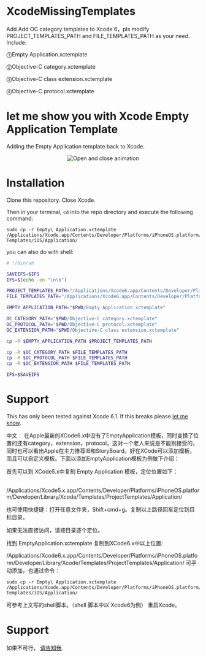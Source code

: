 # XcodeMissingTemplates
Add
Add OC category templates to Xcode 6，pls modify PROJECT_TEMPLATES_PATH and FILE_TEMPLATES_PATH as your need.
Include:

⓵Empty Application.xctemplate

⓶Objective-C category.xctemplate

⓷Objective-C class extension.xctemplate

⓸Objective-C protocol.xctemplate

let me show you with Xcode Empty Application Template
=======================

Adding the Empty Application template back to Xcode.

<p align="center"><img title="Open and close animation" src="https://raw.github.com/rnystrom/Xcode-Empty-Application/master/screenshot.jpg"/></p>

# Installation

Clone this repository. Close Xcode.

Then in your terminal, ```cd``` into the repo directory and execute the following command:

```
sudo cp -r Empty\ Application.xctemplate /Applications/Xcode.app/Contents/Developer/Platforms/iPhoneOS.platform/Developer/Library/Xcode/Templates/Project\ Templates/iOS/Application/
```
you can also do with shell:

```sh
# !/bin/sh

SAVEIFS=$IFS
IFS=$(echo -en "\n\b")

PROJECT_TEMPLATES_PATH="/Applications/Xcode6.app/Contents/Developer/Platforms/iPhoneOS.platform/Developer/Library/Xcode/Templates/Project Templates/iOS/Application"
FILE_TEMPLATES_PATH="/Applications/Xcode6.app/Contents/Developer/Platforms/iPhoneOS.platform/Developer/Library/Xcode/Templates/File Templates/Source"

EMPTY_APPLICATION_PATH="$PWD/Empty Application.xctemplate"

OC_CATEGORY_PATH="$PWD/Objective-C category.xctemplate"
OC_PROTOCOL_PATH="$PWD/Objective-C protocol.xctemplate"
OC_EXTENSION_PATH="$PWD/Objective-C class extension.xctemplate"

cp -R $EMPTY_APPLICATION_PATH $PROJECT_TEMPLATES_PATH

cp -R $OC_CATEGORY_PATH $FILE_TEMPLATES_PATH
cp -R $OC_PROTOCOL_PATH $FILE_TEMPLATES_PATH
cp -R $OC_EXTENSION_PATH $FILE_TEMPLATES_PATH

IFS=$SAVEIFS
```

# Support

This has only been tested against Xcode 6.1. If this breaks please [let me know](http://weibo.com/luohanchenyilong/).

中文：
在Apple最新的XCode6.x中没有了EmptyApplication模板，同时变换了位置的还有category，extension，protocol，这对一个老人来说是不能别接受的，同时也可以看出Apple在主力推荐IB和StoryBoard。好在XCode可以添加模板，而且可以自定义模板。下面以添加EmptyApplication模板为例做下介绍：

首先可以到 XCode5.x中复制 Empty Application 模板，定位位置如下：

​/Applications/Xcode5.x.app/Contents/Developer/Platforms/iPhoneOS.platform/Developer/Library/Xcode/Templates/ProjectTemplates/Application/

也可使用快捷键：打开任意文件夹，Shift+cmd+g。复制以上路径回车定位到目标目录，

如果无法直接访问，请按目录逐个定位。​

 找到 EmptyApplication.xctemplate 复制到XCode6.x中以上位置:

/Applications/Xcode6.x.app/Contents/Developer/Platforms/iPhoneOS.platform/Developer/Library/Xcode/Templates/ProjectTemplates/Application/
可手动添加，也通过命令：
```
sudo cp -r Empty\ Application.xctemplate /Applications/Xcode.app/Contents/Developer/Platforms/iPhoneOS.platform/Developer/Library/Xcode/Templates/Project\ Templates/iOS/Application/
```

可参考上文写的shell脚本。（shell 脚本中以 Xcode6为例）
重启Xcode。​

# Support

如果不可行， [请告知我](http://weibo.com/luohanchenyilong/).

